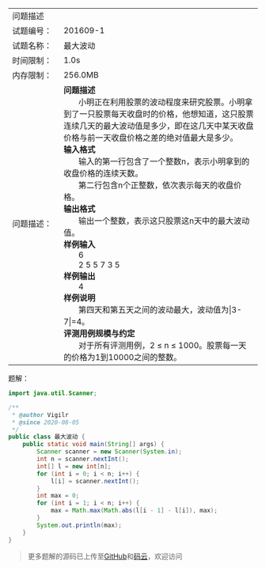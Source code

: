 <table width="1265">
    <col width="219.00" />
    <col width="1046" />
    <tr>
        <td colspan="2">问题描述</td>
    </tr>
    <tr>
        <td>试题编号：</td>
        <td align=left>
201609-1
        </td>
    </tr>
    <tr>
        <td>试题名称：</td>
        <td align=left>
最大波动
        </td>
    </tr>
    <tr>
        <td>时间限制：</td>
        <td align=left>1.0s</td>
    </tr>
    <tr>
        <td>内存限制：</td>
        <td align=left>256.0MB</td>
    </tr>
    <tr>
        <td>问题描述：</td>
        <td align=left><b>问题描述</b>
        <br/>
            &nbsp;&nbsp;&nbsp;&nbsp;&nbsp;&nbsp;
小明正在利用股票的波动程度来研究股票。小明拿到了一只股票每天收盘时的价格，他想知道，这只股票连续几天的最大波动值是多少，即在这几天中某天收盘价格与前一天收盘价格之差的绝对值最大是多少。
        <br/>
            <b>输入格式</b><br/>
            &nbsp;&nbsp;&nbsp;&nbsp;&nbsp;&nbsp;
输入的第一行包含了一个整数n，表示小明拿到的收盘价格的连续天数。
            <br/>
            &nbsp;&nbsp;&nbsp;&nbsp;&nbsp;&nbsp;
第二行包含n个正整数，依次表示每天的收盘价格。
            <br/>
            <b>输出格式</b><br/>
            &nbsp;&nbsp;&nbsp;&nbsp;&nbsp;&nbsp;
输出一个整数，表示这只股票这n天中的最大波动值。
            <br/>
            <b>样例输入</b>
            <br />
            &nbsp;&nbsp;&nbsp;&nbsp;&nbsp;&nbsp;
6
            <br/>
            &nbsp;&nbsp;&nbsp;&nbsp;&nbsp;&nbsp;
2 5 5 7 3 5
            <br/>
            <b>样例输出</b><br />
            &nbsp;&nbsp;&nbsp;&nbsp;&nbsp;&nbsp;
4
            <br/>
            <b>样例说明</b><br />
            &nbsp;&nbsp;&nbsp;&nbsp;&nbsp;&nbsp;
第四天和第五天之间的波动最大，波动值为|3-7|=4。
            <br/>
            <b>评测用例规模与约定</b><br />
            &nbsp;&nbsp;&nbsp;&nbsp;&nbsp;&nbsp;
对于所有评测用例，2 ≤ n ≤ 1000。股票每一天的价格为1到10000之间的整数。
        </td>
    </tr>
</table>

题解：

```java
import java.util.Scanner;

/**
 * @author Vigilr
 * @since 2020-08-05
 */
public class 最大波动 {
    public static void main(String[] args) {
        Scanner scanner = new Scanner(System.in);
        int n = scanner.nextInt();
        int[] l = new int[n];
        for (int i = 0; i < n; i++) {
            l[i] = scanner.nextInt();
        }
        int max = 0;
        for (int i = 1; i < n; i++) {
            max = Math.max(Math.abs(l[i - 1] - l[i]), max);
        }
        System.out.println(max);
    }
}
```

> 更多题解的源码已上传至[GitHub](https://github.com/eternidad33/csp)和[码云](https://gitee.com/eternidad33/csp)，欢迎访问

